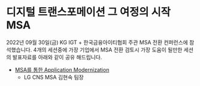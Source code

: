 # 디지털 트랜스포메이션 그 여정의 시작 MSA

2022년 09월 30일(금) KG IGT + 한국금융아이티협회 주관 MSA 전환 컨퍼런스에 참석했습니다. 4개의 세션중에 가장 기업에서 MSA 전환 검토시 가장 도움이 될만한 세션의 발표자료를 아래와 같이 공유 해드립니다.

- [MSA를 통한 Application Modernization](./02.Enterprise_AM_LGCNS_V1.0.pdf)
  - LG CNS MSA 김현숙 팀장
